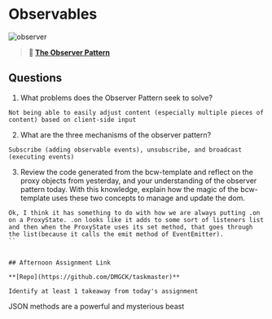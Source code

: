 # Observables

![observer](https://bcw.blob.core.windows.net/public/img/journals/8014045611652045)

> **📖 [The Observer Pattern](https://codeworksacademy.com/fs-student-guide/resources/wk3/04-Observer-Pattern)**

## Questions

1. What problems does the Observer Pattern seek to solve?
```
Not being able to easily adjust content (especially multiple pieces of content) based on client-side input
```

2. What are the three mechanisms of the observer pattern?
```
Subscribe (adding observable events), unsubscribe, and broadcast (executing events)
```

3. Review the code generated from the bcw-template and reflect on the proxy objects from yesterday, and your understanding of the observer pattern today. With this knowledge, explain how the magic of the bcw-template uses these two concepts to manage and update the dom.

```
Ok, I think it has something to do with how we are always putting .on on a ProxyState. .on looks like it adds to some sort of listeners list and then when the ProxyState uses its set method, that goes through the list(because it calls the emit method of EventEmitter).
``


## Afternoon Assignment Link

**[Repo](https://github.com/DMGCK/taskmaster)**

Identify at least 1 takeaway from today's assignment

```
JSON methods are a powerful and mysterious beast
```
